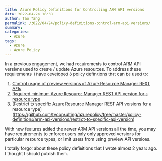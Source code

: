 ```yaml
---
title: Azure Policy Definitions for Controlling ARM API versions
date: 2022-04-24 16:30
author: Tao Yang
permalink: /2022/04/24/policy-definitions-control-arm-api-versions/
summary:
categories:
  - Azure
tags:
  - Azure
  - Azure Policy
---
```


In a previous engagement, we had requirements to control ARM API versions used to create / update Azure resources. To address these requirements, I have developed 3 policy definitions that can be used to:

1. [Control usage of preview versions of Azure Resource Manager REST APIs](https://github.com/tyconsulting/azurepolicy/tree/master/policy-definitions/arm-api-versions/control-preview-api)
2. [Required minimum Azure Resource Manager REST API version for a resource type](https://github.com/tyconsulting/azurepolicy/tree/master/policy-definitions/arm-api-versions/required-minimum-api-version)
3. [Restrict to specific Azure Resource Manager REST API versions for a resource type] (<https://github.com/tyconsulting/azurepolicy/tree/master/policy-definitions/arm-api-versions/restrict-to-specific-api-version>)

With new features added the newer ARM API versions all the time, you may have requirements to enforce users only only approved versions for particular resource types, or limit users from using preview API versions.

I totally forgot about these policy definitions that I wrote almost 2 years ago. I thought I should publish them.
